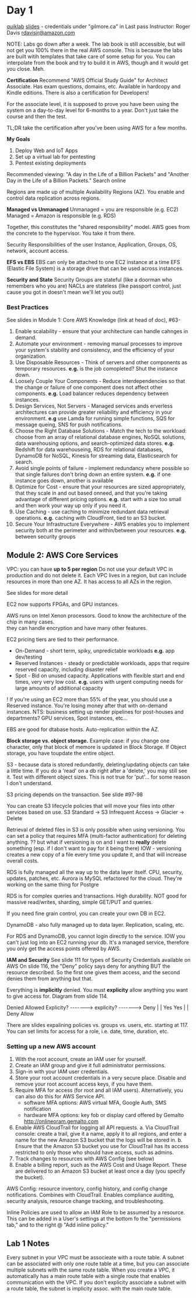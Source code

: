 # Day 1
[quiklab](http://aws.quiklab.com)
[slides](https://evantage.gilmoreglobal.com) - credentials under "gilmore.ca" in Last pass
Instructor: Roger Davis <rdavisjr@amazon.com>

NOTE: Labs go down after a week. The lab book is still accessible, but will not get you 100% there in the real AWS console. This is because the labs are built witih templates that take care of some setup for you. You can interpolate from the book and try to build it in AWS, though and it would get you close. Meh. 

**Certification**
Recommend "AWS Official Study Guide" for Architect Associate. Has exam questions, domains, etc. Available in hardcopy and Kindle editions. There is also a certification for Developers!

For the associate level, it is supposed to prove you have been using the system on a day-to-day level for 6-months to a year. Don't just take the course and then the test. 

TL;DR take the certification after you've been using AWS for a few months.

**My Goals**
1. Deploy Web and IoT Apps
2. Set up a virtual lab for pentesting 
3. Pentest existing deployments

Recommended viewing: "A day in the Life of a Billion Packets" and "Another Day in the Life of a Billion Packets." Search online

Regions are made up of multiple Availability Regions (AZ).
You enable and control data replication across regions.

**Managed vs Unmanaged**
Unmanaged = you are responsible (e.g. EC2)
Managed = Amazon is responsible (e.g. RDS)

Together, this constitutes the "shared responsibility" model. AWS goes from the concrete to the hypervisor. You take it from there.

Security Responsibilities of the user
Instance, Application, Groups, OS, network, account access.

**EFS vs EBS**
EBS can only be attached to one EC2 instance at a time
EFS (Elastic File System) is a storage drive that can be used across instances. 

**Security and State**
Security Groups are stateful (like a doorman who remembers who you are) 
NACLs are stateless (like passport control, just cause you got in doesn't mean we'll let you out))

### Best Practices
See slides in Module 1: Core AWS Knowledge (link at head of doc), #63-

1. Enable scalability - ensure that your architecture can handle cahnges in demand.
2. Automate your environment - removing manual processes to improve your system's stability and consistency, and the efficiency of your organization.
3. Use Disposable Resources - Think of servers and other components as temporary resources. __e.g.__ is the job comopleted? Shut the instance down.
4. Loosely Couple Your Components - Reduce interdependencies so that the change or failure of one component does not affect other components. __e.g.__ Load balancer reduces dependency between instances.
5. Design Services, Not Servers - Managed services ands erverless architectures can provide greater reliability and efficiency in your environment. __e.g__ use Lamda for running simple functions, SQS for message queing, SNS for push notifications.
6. Choose the Right Database Solutions - Match the tech to the workload: choose from an array of relational database engines, NoSQL solutions, data warehousing options, and search-optimized data stores. __e.g.__ Redshift for data warehouseing, RDS for relational databases, DynamoDB for NoSQL, Kinesis for streaming data, Elasticsearch for search.
7. Avoid single points of failure - implement redundancy where possible so that single failures don't bring down an entire system. __e.g.__ if one instance goes down, another is available
8. Optimize for Cost - ensure that your resources are sized appropriately, that they scale in and out based onneed, and that you're taking advantage of different pricing options. __e.g.__ start with a size too small and then work your way up only if you need it. 
9. Use Caching - use caching to minimize redundant data retrieval operations. __e.g.__ caching with CloudFront, tied to an S3 bucket.
10. Secure Your Infrastructure Everywhere - AWS enables you to implement security both at the perimeter and within/between your resources. __e.g.__ between security groups


## Module 2: AWS Core Services
VPC: you can have __up to 5 per region__
Do not use your default VPC in production and do not delete it. 
Each VPC lives in a region, but can include resources in more than one AZ. It has access to all AZs in the region. 

See slides for more detail

EC2 now supports FPGAs, and GPU instances.

AWS runs on Intel Xenon processors. Good to know the architecture of the chip in many cases.  
they can handle encryption and have many other features. 

EC2 pricing tiers are tied to their performance.
* On-Demand - short term, spiky, unpredictable workloads __e.g.__ app dev/testing
* Reserved Instances - steady or predictable workloads, apps that require reserved capacity, including disaster relief
* Spot - Bid on unused capacity. Applications with flexible start and end times, very very low cost. __e.g.__ users with urgent computing needs for large amounts of additional capacity

! If you're using an EC2 more than 55% of the year, you should use a Reserved instance. You're losing money after that with on-demand instances. 
NTS: business setting up render pipelines for post-houses and departments? GPU services, Spot instances, etc...

EBS are good for dtabase hosts. Auto-replication within the AZ. 

**Block storage vs. object storage.**
Example case: if you change one character, only that block of memore is updated in Block Storage. If Object storage, you have toupdate the entire object. 

S3 - because data is stored redundantly, deleting/updating objects can take a little time. If you do a 'read' on a db right after a 'delete,' you may still see it. Test with different object sizes. This is not true for 'put'... for some reason I don't understand.

S3 pricing depends on the transaction. See slide #97-98

You can create S3 lifecycle policies that will move your files into other services based on use. S3 Standard -> S3 Infrequent Access -> Glacier -> Delete

Retrieval of deleted files in S3 is only possible when using versioning. 
You can set a policy that requires MFA (multi-factor authentication) for deleting anything.
?? but what if versioning is on and I want to __really__ delete something (esp. if I don't want to pay for it being there)
IOW - versioning creates a new copy of a file every time you update it, and that will increase overall costs. 

RDS is fully managed all the way up to the data layer itself. CPU, security, updates, patches, etc. 
Aurora is MySQL refactored for the cloud. They're working on the same thing for Postgre

RDS is for complex queries and transactions. High durability. NOT good for massive read/writes, sharding, simple GET/PUT and queries. 

If you need fine grain control, you can create your own DB in EC2. 

DynamoDB - also fully managed up to data layer. Replication, scaling, etc.

For RDS and DynamoDB, you cannot login directly to the service. IOW you can't just log into an EC2 running your db. It's a managed service, therefore you only get the access points offered by AWS.

**IAM and Security**
See slide 111 for types of Security Credentials available on AWS
On slide 116, the "Deny" policy says deny for anything BUT the resource described. So the first one gives them access, and the second denies them from anything but that. 

Everything is __implicitly__ denied. You must __explicity__ allow anything you want to give access for. 
Diagram from slide 114. 

Denied				 Allowed
Explicity? -------> explicity? -------> Deny
	|					|
   Yes				   Yes
	|					|
   Deny				  Allow

There are slides expalining policies vs. groups vs. users, etc. starting at 117.
You can set limits for access for a role, i.e. date, time, duration, etc.

### Setting up a new AWS account
1. With the root account, create an IAM user for yourself.
2. Create an IAM group and give it full administrator permissions. 
3. Sign-in with your IAM user credentials.
4. Store your root account credentials in a very secure place. Disable and remove your root account access keys, if you have them.  
5. Require MFA for access (for root and all IAM users). Alternatively, you can also do this for AWS Service API.
	* software MFA options: AWS virtual MFA, Google Auth, SMS notification
	* hardware MFA options: key fob or display card offered by Gemalto <http://onlineoram.gemalto.com> 
6. Enable AWS CloudTrail for logging all API requests. 
	a. Via CloudTrail console: create a trail, give it a name, apply it to all regions, and enter a name for the new Amazon S3 bucket that the logs will be stored in. 
	b. Ensure that the Amazon S3 bucket you use for CloudTrail has its access restricted to only those who should have access, such as admins. 
7. Track changes to resources with AWS Config (see below)
8. Enable a billing report, such as the AWS Cost and Usage Report. These are delivered to an Amazon S3 bucket at least once a day (you specify the bucket).

AWS Config: resource inventory, config history, and config change notifications. Combines with CloudTrail. Enables compliance auditing, security analysis, resource change tracking, and troubleshooting.

Inline Policies are used to allow an IAM Role to be assumed by a resource.  This can be added in a User's settings at the bottom fo the "permissions tab," and to the right @ "Add inline policy."


## Lab 1 Notes
Every subnet in your VPC must be associeate with a route table. A subnet can be associated with only one route table at a time, but you can associate multiple subnets with the same route table.
When you create a VPC, it automatically has a main route table with a single route that enables communication with the VPC. If you don't explicity associate a subnet with a route table, the subnet is implicity assoc. with the main route table. 




